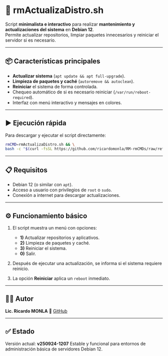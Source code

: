 # 🔄 rmActualizaDistro.sh

Script **minimalista e interactivo** para realizar **mantenimiento y actualizaciones del sistema** en **Debian 12**.  
Permite actualizar repositorios, limpiar paquetes innecesarios y reiniciar el servidor si es necesario.

---

## 📦 Características principales

- **Actualizar sistema** (`apt update && apt full-upgrade`).
- **Limpieza de paquetes y caché** (`autoremove && autoclean`).
- **Reiniciar** el sistema de forma controlada.
- Chequeo automático de si es necesario reiniciar (`/var/run/reboot-required`).
- Interfaz con menú interactivo y mensajes en colores.

---

## ▶️ Ejecución rápida

Para descargar y ejecutar el script directamente:

```bash
rmCMD=rmActualizaDistro.sh && \
bash -c "$(curl -fsSL https://github.com/ricardomonla/RM-rmCMDs/raw/refs/heads/main/rmActualizaDistro/${rmCMD})"
````

---

## 📋 Requisitos

* Debian 12 (o similar con `apt`).
* Acceso a usuario con privilegios de `root` o `sudo`.
* Conexión a internet para descargar actualizaciones.

---

## ⚙️ Funcionamiento básico

1. El script muestra un menú con opciones:

   * **1)** Actualizar repositorios y aplicativos.
   * **2)** Limpieza de paquetes y caché.
   * **3)** Reiniciar el sistema.
   * **0)** Salir.

2. Después de ejecutar una actualización, se informa si el sistema requiere reinicio.

3. La opción **Reiniciar** aplica un `reboot` inmediato.

---

## 🧑‍💻 Autor

**Lic. Ricardo MONLA**
🔗 [GitHub](https://github.com/ricardomonla)

---

## ✅ Estado

Versión actual: **v250924-1207**
Estable y funcional para entornos de administración básica de servidores Debian 12.